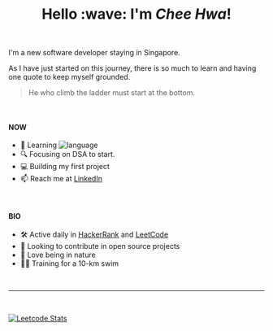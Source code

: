 <h1 align="center">Hello :wave: I'm <em>Chee Hwa</em>!</h1>

</br>

I'm a new software developer staying in Singapore. </br>

As I have just started on this journey, there is so much to learn and having one quote to keep myself grounded. </br>

> He who climb the ladder must start at the bottom.

</br>

#### NOW
- :seedling: Learning ![language](https://img.shields.io/badge/language-java-blue)
- :mag: Focusing on DSA to start.
- :computer: Building my first project
- :mailbox: Reach me at [LinkedIn](https://www.linkedin.com/in/cheehwatang/)

</br>

#### BIO
- :hammer_and_wrench: Active daily in [HackerRank](https://www.hackerrank.com/cheehwa_tang) and [LeetCode](https://leetcode.com/cheehwatang/)
- :dancers: Looking to contribute in open source projects
- :sunrise_over_mountains: Love being in nature
- :swimming_man: Training for a 10-km swim

</br>

---

</br>

[![Leetcode Stats](https://leetcard.jacoblin.cool/cheehwatang?theme=nord)](https://leetcode.com/cheehwatang)

</br>